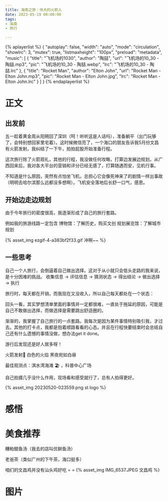 ```yaml
---
title: 海南之旅：伟大的火箭人
date: 2023-05-19 00:00:00
tags:
- 海南
- 旅行

---
```


{% aplayerlist %}
{
    "autoplay": false,
    "width": "auto",
    "mode": "circulation",
    "showlrc": 3,
    "mutex": true,
    "listmaxheight": "100px",
    "preload": "metadata",
    "music": [
            {
                "title": "飞机场的1030",
                "author": "陶喆",
                "url": "飞机场的10_30 - 陶喆.mp3",
                "pic": "飞机场的10_30 - 陶喆.webp",
                "lrc": "飞机场的10_30 - 陶喆.lrc"
            },
            {
                "title": "Rocket Man",
                "author": "Elton John",
                "url": "Rocket Man - Elton John.mp3",
                "pic": "Rocket Man - Elton John.jpg",
                "lrc": "Rocket Man - Elton John.lrc"
            }
    ]
}
{% endaplayerlist %}

# 正文

## 出发前

五一趁着黄金周从阳朔回了深圳（呵！听听这是人话吗），准备躺平（出门玩够了，会特别想回家里宅着）。这时候微信亮了，一个海口的朋友告诉我5月份文昌有火箭发射。我纠结了一下午，拍拍屁股开始准备行程。

这次旅行除了火箭观礼，其他的行程，我没做任何攻略，打算边发展边规划。从广西回来后，我对各大平台的营销和评分已经无感了，打算随遇而安，见机行事。

不知道是什么原因，突然有点怕坐飞机，总担心它会像死神来了的剧情一样出事故（明明去哈尔滨那么远都没多想啊）。飞机安全落地后长舒一口气，感恩。

## 开始边走边规划
由于今年旅行的密度很高，我逐渐形成了自己的旅行套路。

例如我的旅游线路一定包含 
博物馆：了解历史，购买文创
规划展览馆：了解城市规划


{% asset_img ezgif-4-a383bf2f33.gif 冲啊~~ %}


## 一些思考
自己一个人旅行，会倒逼着自己做出选择。这对于从小就只会低头走路的我来说，是十分困难的挑战。
收集信息 -> 评估信息 -> 猜测状态 -> 得出结论 -> 做出选择 -> 执行


旅行时，每天都在开销，而我现在又没收入，所以自己每天都处在一个状态：

回头一看，其实梦想清单里面的事情并一定都很难，一直处于拖延的原因，可能是自己不敢做出选择，而做选择是需要跳出舒适圈的。

渐渐的，我掌握了自己旅行的一点套路。我每次是因为某件事情特别吸引我，才过去。其他的打卡点，我都是抱着顺路看看的心态。并且在行程快要结束时会总结自己还有什么遗憾的事情没做，想办法get it done。


游行后发现还是好人居多呀！

火箭发射🚀 白色的火焰 黑夜宛如白昼 

最佳观测点：淇水湾海滩 🏖️  ，科普中心广场

自己拍摄几乎没什么作用，现场看和感受就行了，总有人拍得更好。

{% asset_img 20230520-023559.png st logo %}


# 感悟


# 美食推荐

糟粕醋鱼汤（我去的店叫优鲜鱼汤）

老爸茶（类似广州的下午茶，海口挺多）

咱们的文昌鸡并没有汕头鸡好吃 = =
{% asset_img IMG_6537.JPEG 文昌鸡 %}


# 图片

